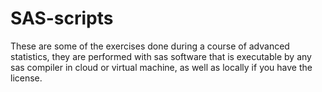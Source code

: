# SAS-scripts
These are some of the exercises done during a course of advanced statistics,
they are performed with sas software that is executable by any sas compiler
in cloud or virtual machine, as well as locally if you have the license.
